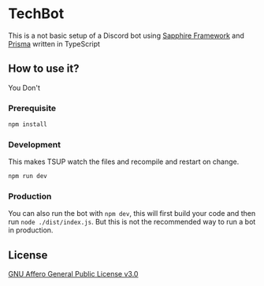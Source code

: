 # TechBot

This is a not basic setup of a Discord bot using [Sapphire Framework](https://www.sapphirejs.com/) and [Prisma](https://www.prisma.io/) written in TypeScript

## How to use it?

You Don't

### Prerequisite

```sh
npm install
```

### Development

This makes TSUP watch the files and recompile and restart on change.

```sh
npm run dev
```

### Production

You can also run the bot with `npm dev`, this will first build your code and then run `node ./dist/index.js`. But this is not the recommended way to run a bot in production.

## License

[GNU Affero General Public License v3.0](https://github.com/Alpaca-Industries/PepeBoy/blob/main/LICENSE)
